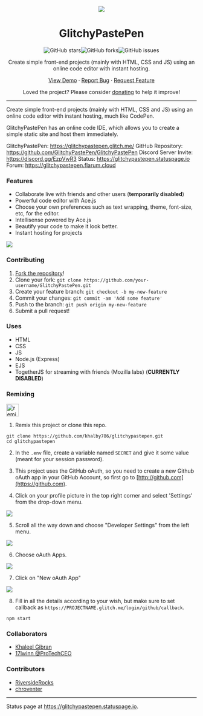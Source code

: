 <div align="center">
  
  ![](https://cdn.khaleelgibran.com/gpplogo.png)
  
  # GlitchyPastePen
  
  ![GitHub stars](https://img.shields.io/github/stars/GlitchyPastePen/GlitchyPastePen)![GitHub forks](https://img.shields.io/github/forks/GlitchyPastePen/GlitchyPastePen)![GitHub issues](https://img.shields.io/github/issues/GlitchyPastePen/GlitchyPastePen)
  
  Create simple front-end projects (mainly with HTML, CSS and JS) using an online code editor with instant hosting.
  
  <a href="https://glitchypastepen.glitch.me">View Demo</a> · <a href="https://github.com/GlitchyPastePen/GlitchyPastePen/issues">Report Bug</a> · <a href="https://glitchypastepen.flarum.cloud">Request Feature</a>
  
  Loved the project? Please consider <a href="https://buymeacoffee.com/khaleelgibran">donating</a> to help it improve!
  
</div>

---

Create simple front-end projects (mainly with HTML, CSS and JS) using an online code editor with instant hosting, much like CodePen.

GlitchyPastePen has an online code IDE, which allows you to create a simple static site and host them immediately. 

GlitchyPastePen: https://glitchypastepen.glitch.me/
GitHub Repository: https://github.com/GlitchyPastePen/GlitchyPastePen
Discord Server Invite: https://discord.gg/EzpVwR3
Status: https://glitchypastepen.statuspage.io
Forum: https://glitchypastepen.flarum.cloud

### Features

* Collaborate live with friends and other users (**temporarily disabled**)
* Powerful code editor with Ace.js
* Choose your own preferences such as text wrapping, theme, font-size, etc, for the editor.
* Intellisense powered by Ace.js
* Beautify your code to make it look better.
* Instant hosting for projects

![](https://cdn.glitch.com/622554c6-3118-4838-8819-e003b9525f5d%2FScreen%20Shot%202020-09-08%20at%203.19.40%20PM.png?v=1599564010266)

### Contributing

1. [Fork the repository](https://github.com/khalby786/GlitchyPastePen/fork)!
2. Clone your fork: `git clone https://github.com/your-username/GlitchyPastePen.git`
3. Create your feature branch: `git checkout -b my-new-feature`
4. Commit your changes: `git commit -am 'Add some feature'`
5. Push to the branch: `git push origin my-new-feature`
6. Submit a pull request!


### Uses

- HTML
- CSS
- JS
- Node.js (Express)
- EJS
- TogetherJS for streaming with friends (Mozilla labs) (**CURRENTLY DISABLED**)

### Remixing

<a href="https://glitch.com/edit/?utm_content=project_glitchypastepen&utm_source=remix_this&utm_medium=button&utm_campaign=glitchButton#!/remix/glitchypastepen">
  <img src="https://cdn.glitch.com/2bdfb3f8-05ef-4035-a06e-2043962a3a13%2Fremix%402x.png?1513093958726" alt="remix this" height="33">
</a>

1. Remix this project or clone this repo.

```
git clone https://github.com/khalby786/glitchypastepen.git
cd glitchypastepen
```

2. In the `.env` file, create a variable named `SECRET` and give it some value (meant for your session password).

3. This project uses the GitHub oAuth, so you need to create a new Github oAuth app in your GitHub Account, so first go to [http://github.com](https://github.com).

4. Click on your profile picture in the top right corner and select 'Settings' from the drop-down menu.

![](https://cdn.glitch.com/622554c6-3118-4838-8819-e003b9525f5d%2Fbab0d49c-3b49-43e2-a30e-0d931f91a42c.image.png?v=1591507226778)

5. Scroll all the way down and choose "Developer Settings" from the left menu.

![](https://cdn.glitch.com/622554c6-3118-4838-8819-e003b9525f5d%2Fd65acea7-058b-4645-887b-2aefb7ec98c3.image.png?v=1591507335023)

6. Choose oAuth Apps.

![](https://cdn.glitch.com/622554c6-3118-4838-8819-e003b9525f5d%2F539afee2-b116-4516-95df-51113f89adab.image.png?v=1591507384298)

7. Click on "New oAuth App"

![](https://cdn.glitch.com/622554c6-3118-4838-8819-e003b9525f5d%2F7734c72e-2d9f-430b-9dd6-3355ceabd05c.image.png?v=1591507568690)

8. Fill in all the details according to your wish, but make sure to set callback as `https://PROJECTNAME.glitch.me/login/github/callback`.

```
npm start
```

### Collaborators

* [Khaleel Gibran](https://khaleelgibran.com)
* [17lwinn @ProTechCEO](https://ptuk.tk)

### Contributors

* [RiversideRocks](https://riverside.rocks)
* [chroventer](https://github.com/chroventer)

---

Status page at https://glitchypastepen.statuspage.io.